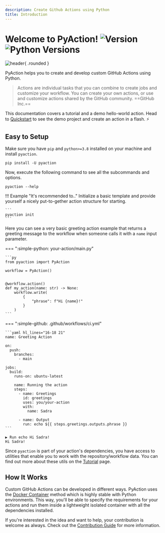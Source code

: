 ```yaml
---
description: Create Github Actions using Python
title: Introduction
---
```


# Welcome to PyAction! ![Version](https://img.shields.io/pypi/v/pyaction?logo=pypi&logoColor=949DA5&label=Version&labelColor=2A3035&color=4539d0) ![Python Versions](https://img.shields.io/pypi/pyversions/pyaction?logo=python&logoColor=949DA5&label=Python&labelColor=2A3035&color=4539d0)

![header](img/header.svg){ .rounded }

PyAction helps you to create and develop custom GitHub Actions using Python.

> Actions are individual tasks that you can combine to create jobs and customize your workflow. You can create your own actions, or use and customize actions shared by the GitHub community. ==GitHub Inc.==

This documentation covers a tutorial and a demo hello-world action. Head to [Quickstart](quickstart.md) to see the demo project and create an action in a flash. :zap:

## Easy to Setup
Make sure you have `pip` and `python>=3.8` installed on your machine and install `pyaction`.

```
pip install -U pyaction
```

Now, execute the following command to see all the subcommands and options.
```
pyaction --help
```

!!! Example "It's recommended to.."
    Initialize a basic template and provide yourself a nicely put-to-gether action structure for starting.

    ```
    pyaction init
    ```

Here you can see a very basic greeting action example that returns a greeting message to the workflow when someone calls it with a `name` input parameter.

=== ":simple-python: your-action/main.py"

    ```py
    from pyaction import PyAction

    workflow = PyAction()


    @workflow.action()
    def my_action(name: str) -> None:
        workflow.write(
            {
                "phrase": f"Hi {name}!"
            }
        )
    ```

=== ":simple-github: .github/workflows/ci.yml"

    ```yaml hl_lines="16-18 21"
    name: Greeting Action

    on:
      push:
        branches:
          - main

    jobs:
      build:
        runs-on: ubuntu-latest

        name: Running the action
        steps:
          - name: Greetings
            id: greetings
            uses: you/your-action
            with:
              name: Sadra

          - name: Output
            run: echo ${{ steps.greetings.outputs.phrase }}
    ```

```plaintext title="Output" linenums="1"
▶ Run echo Hi Sadra!
Hi Sadra!
```

Since `pyaction` is part of your action's dependencies, you have access to utilities that enable you to work with the repository/workflow data. You can find out more about these utils on the [Tutorial](tutorial.md) page.

## How It Works
Custom GitHub Actions can be developed in different ways. PyAction uses the [Docker Container](https://docs.github.com/en/actions/creating-actions/about-custom-actions#docker-container-actions) method which is highly stable with Python environments. This way, you'll be able to specify the requirements for your actions and run them inside a lightweight isolated container with all the dependencies installed.

If you're interested in the idea and want to help, your contribution is welcome as always. Check out the [Contribution Guide](contributing.md) for more information.
